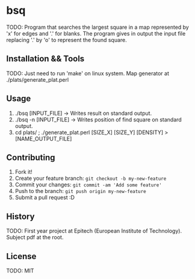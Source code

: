 # bsq

TODO:  Program that searches the largest square in a map represented by 'x' for edges and '.' for blanks. The program gives in output the input file replacing '.' by 'o' to represent the found square.

## Installation && Tools

TODO: Just need to run 'make' on linux system.
Map generator at ./plats/generate_plat.perl

## Usage

1. ./bsq [INPUT_FILE] -> Writes result on standard output.
2. ./bsq -n [INPUT_FILE] -> Writes position of find square on standard output.
3. cd plats/ ; ./generate_plat.perl [SIZE_X] [SIZE_Y] [DENSITY] > [NAME_OUTPUT_FILE]

## Contributing

1. Fork it!
2. Create your feature branch: `git checkout -b my-new-feature`
3. Commit your changes: `git commit -am 'Add some feature'`
4. Push to the branch: `git push origin my-new-feature`
5. Submit a pull request :D

## History

TODO: First year project at Epitech (European Institute of Technology). Subject pdf at the root.

## License

TODO: MIT
